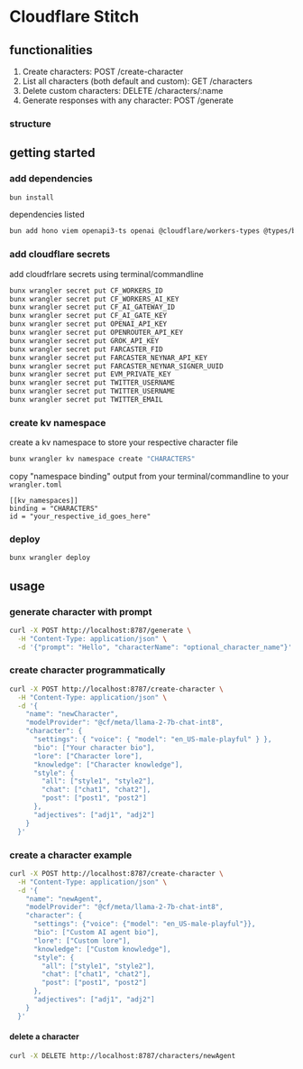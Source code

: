# Cloudflare Stitch

## functionalities

1. Create characters: POST /create-character
2. List all characters (both default and custom): GET /characters
3. Delete custom characters: DELETE /characters/:name
4. Generate responses with any character: POST /generate

### structure

## getting started

### add dependencies

```sh
bun install
```

dependencies listed

```sh
bun add hono viem openapi3-ts openai @cloudflare/workers-types @types/bun @scalar/hono-api-reference @farcaster/hub-nodejs
```

### add cloudflare secrets

add cloudfrlare secrets using terminal/commandline

```sh
bunx wrangler secret put CF_WORKERS_ID
bunx wrangler secret put CF_WORKERS_AI_KEY
bunx wrangler secret put CF_AI_GATEWAY_ID
bunx wrangler secret put CF_AI_GATE_KEY
bunx wrangler secret put OPENAI_API_KEY
bunx wrangler secret put OPENROUTER_API_KEY
bunx wrangler secret put GROK_API_KEY
bunx wrangler secret put FARCASTER_FID
bunx wrangler secret put FARCASTER_NEYNAR_API_KEY
bunx wrangler secret put FARCASTER_NEYNAR_SIGNER_UUID
bunx wrangler secret put EVM_PRIVATE_KEY
bunx wrangler secret put TWITTER_USERNAME
bunx wrangler secret put TWITTER_USERNAME
bunx wrangler secret put TWITTER_EMAIL
```

### create kv namespace

create a kv namespace to store your respective character file

```sh
bunx wrangler kv namespace create "CHARACTERS"
```

copy "namespace binding" output from your terminal/commandline to your `wrangler.toml`

```
[[kv_namespaces]]
binding = "CHARACTERS"
id = "your_respective_id_goes_here"
```

### deploy

```sh
bunx wrangler deploy
```

## usage

### generate character with prompt

```sh
curl -X POST http://localhost:8787/generate \
  -H "Content-Type: application/json" \
  -d '{"prompt": "Hello", "characterName": "optional_character_name"}'
```

### create character programmatically

```sh
curl -X POST http://localhost:8787/create-character \
  -H "Content-Type: application/json" \
  -d '{
    "name": "newCharacter",
    "modelProvider": "@cf/meta/llama-2-7b-chat-int8",
    "character": {
      "settings": { "voice": { "model": "en_US-male-playful" } },
      "bio": ["Your character bio"],
      "lore": ["Character lore"],
      "knowledge": ["Character knowledge"],
      "style": {
        "all": ["style1", "style2"],
        "chat": ["chat1", "chat2"],
        "post": ["post1", "post2"]
      },
      "adjectives": ["adj1", "adj2"]
    }
  }'
```

### create a character example

```sh
curl -X POST http://localhost:8787/create-character \
  -H "Content-Type: application/json" \
  -d '{
    "name": "newAgent",
    "modelProvider": "@cf/meta/llama-2-7b-chat-int8",
    "character": {
      "settings": {"voice": {"model": "en_US-male-playful"}},
      "bio": ["Custom AI agent bio"],
      "lore": ["Custom lore"],
      "knowledge": ["Custom knowledge"],
      "style": {
        "all": ["style1", "style2"],
        "chat": ["chat1", "chat2"],
        "post": ["post1", "post2"]
      },
      "adjectives": ["adj1", "adj2"]
    }
  }'
```

#### delete a character

```sh
curl -X DELETE http://localhost:8787/characters/newAgent
```
